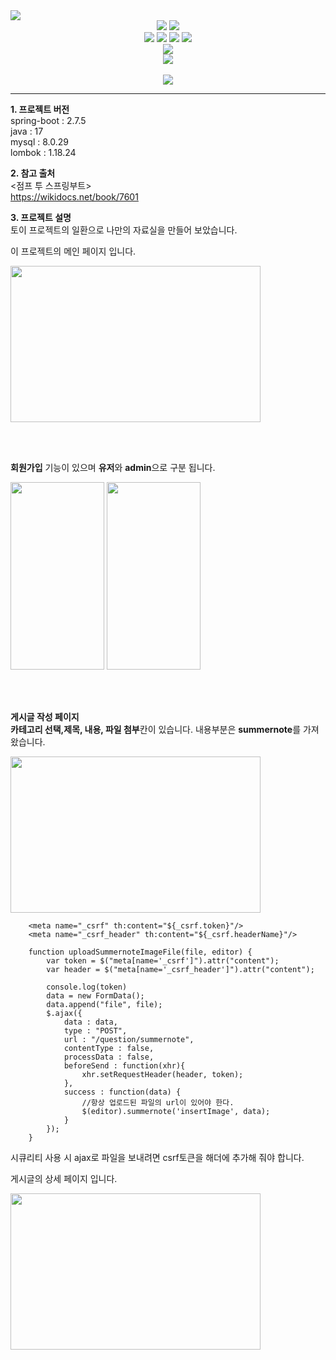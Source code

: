 <img src="https://capsule-render.vercel.app/api?type=waving&color=auto&height=200&section=header&text=FreeBoard&fontSize=90" />


<div align="center">
  <img src="https://img.shields.io/badge/Spring-Green?style=flat&logo=Spring&logoColor=white"/>
  <img src="https://img.shields.io/badge/Java-orange?style=flat&logo=Java&logoColor=white"/>
</div>

<div align="center">
  <img src="https://img.shields.io/badge/HTML5-orange?style=flat&logo=HTML5&logoColor=white"/>
  <img src="https://img.shields.io/badge/CSS3-blue?style=flat&logo=CSS&logoColor=white"/>
  <img src="https://img.shields.io/badge/JavaScript-yellow?style=flat&logo=JavaScript&logoColor=white"/>
  <img src="https://img.shields.io/badge/jQuery-blue?style=flat&logo=jQuery&logoColor=white"/>
</div>

<div align="center">
  <img src="https://img.shields.io/badge/MySQL-skyblue?style=flat&logo=MySQL&logoColor=white"/>
</div>

<div align="center">
  <img src="https://github-readme-stats.vercel.app/api/top-langs/?username=consr2&layout=compact"><br><br>
  <img src="https://github-readme-stats.vercel.app/api?username=consr2&show_icons=true">
</div>

--------------------------------------------------------------------------------------------
**1. 프로젝트 버전**    
spring-boot : 2.7.5  
java        : 17   
mysql       : 8.0.29  
lombok      : 1.18.24  


**2. 참고 출처**    
<점프 투 스프링부트>  
https://wikidocs.net/book/7601  


**3. 프로젝트 설명**   
토이 프로젝트의 일환으로 나만의 자료실을 만들어 보았습니다.  


이 프로젝트의 메인 페이지 입니다.
<div>
  <img src="https://user-images.githubusercontent.com/110438208/206104542-8e63bae4-2048-4060-80ef-5cfa8e7e119b.png" width="400" height="250">
</div>

  <br/><br/>

**회원가입** 기능이 있으며 **유저**와 **admin**으로 구분 됩니다.  
<div>
  <img src="https://user-images.githubusercontent.com/110438208/206104377-186df842-e2f7-47ab-898d-22d45654399c.png" width="150" height="300">
  <img src="https://user-images.githubusercontent.com/110438208/206104423-0bf21c09-817c-42de-bf83-f8b665449e40.png"width="150" height="300">
</div>

  <br/><br/>
  
**게시글 작성 페이지**  
**카테고리 선택,제목, 내용, 파일 첨부**칸이 있습니다. 내용부분은 **summernote**를 가져왔습니다.
<div>
  <img src="https://user-images.githubusercontent.com/110438208/206107985-c1169a6a-3920-4779-acfd-2272d1ddf091.png" width="400" height="250">
</div>


```  
	<meta name="_csrf" th:content="${_csrf.token}"/>  
	<meta name="_csrf_header" th:content="${_csrf.headerName}"/>  
    
    function uploadSummernoteImageFile(file, editor) {
		var token = $("meta[name='_csrf']").attr("content");
		var header = $("meta[name='_csrf_header']").attr("content");
		
		console.log(token)
		data = new FormData();
		data.append("file", file);
		$.ajax({
			data : data,
			type : "POST",
			url : "/question/summernote",
			contentType : false,
			processData : false,
			beforeSend : function(xhr){
				xhr.setRequestHeader(header, token);
			},
			success : function(data) {
            	//항상 업로드된 파일의 url이 있어야 한다.
				$(editor).summernote('insertImage', data);
			}
		});
	}
```  


  시큐리티 사용 시 ajax로 파일을 보내려면 csrf토큰을 해더에 추가해 줘야 합니다. 

  게시글의 상세 페이지 입니다.  
  
<div>
	<img src="https://user-images.githubusercontent.com/110438208/206110439-99d6a4e7-e5a0-495b-a0d8-d57156e12040.png" width="400" height="250">
</div>
